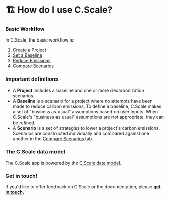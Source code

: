 # 🏗️ How do I use C.Scale?

### Basic Workflow

In C.Scale, the basic workflow is:

1. [Create a Project](create-a-project/)&#x20;
2. [Set a Baseline](set-a-baseline.md)
3. [Reduce Emissions](reduce-emissions/)
4. [Compare Scenarios](compare-scenarios.md)

### Important definitions

* A **Project** includes a baseline and one or more decarbonization scenarios.
* A **Baseline** is a scenario for a project where no attempts have been made to reduce carbon emissions. To define a baseline, C.Scale makes a set of "business as usual" assumptions based on user inputs. When C.Scale's "business as usual" assumptions are not appropriate, they can be refined.
* A **Scenario** is a set of strategies to lower a project's carbon emissions. Scenarios are constructed individually and compared against one another in the [Compare Scenarios](compare-scenarios.md) tab.

### The C.Scale data model

The C.Scale app is powered by the [C.Scale data model](<../README (2).md>).

### Get in touch!

If you'd like to offer feedback on C.Scale or the documentation, please [**get in touch**](mailto:hi@cscale.io)**.**
